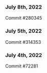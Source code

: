 ### July 8th, 2022

Commit #280345

### July 5th, 2022

Commit #314353


### July 4th, 2022

Commit #72281
